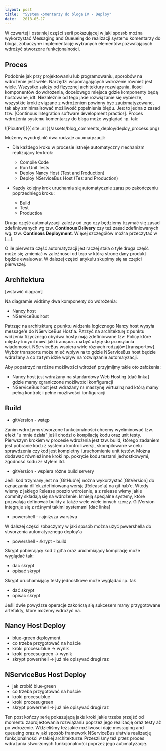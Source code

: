 ```yaml
---
layout: post
title:  "System komentarzy do bloga IV - Deploy"
date:   2018-05-27
---
```


W czwartej i ostatniej części serii pokazującej w jaki sposób można wykorzystać Messaging and Queueing do realizacji systemu komentarzy do bloga, zobaczymy implementację wybranych elementów pozwalających wdrożyć stworzone funkcjonalności.

## Proces

Podobnie jak przy projektowaniu lub programowaniu, sposobów na wdrożenie jest wiele. Narzędzi wspomagających wdrożenie również jest wiele. Wszystko zależy od fizycznej architektury rozwiązania, ilości komponentów do wdrożenia, docelowego miejsca gdzie komponenty będą hostowane, idt. Niezależnie od tego jakie rozwiązanie się wybierze, wszystkie kroki związane z wdrożeniem powinny być zautomatyzowane, tak aby zminimalizować możliwość popełnienia błędu. Jest to jedna z zasad tzw. [Continous Integration software development practice]. Proces wdrożenia systemu komentarzy do bloga może wyglądać np. tak:

![Picutre1]({{ site.url }}/assets/blog_comments_deploy/deploy_process.png)

Możemy wyodrębnić dwa rodzaje automatyzacji:

* Dla każdego kroku w procesie istnieje automatyczny mechanizm realizujący ten krok:
    * Compile Code
    * Run Unit Tests
    * Deploy Nancy Host (Test and Production)
    * Deploy NServiceBus Host (Test and Production)

* Każdy kolejny krok uruchamia się automatycznie zaraz po zakończeniu poprzedniego kroku:
    * Build
    * Test
    * Production

Druga część automatyzacji zależy od tego czy będziemy trzymać się zasad zdefiniowanych wg tzw. **Continous Delivery** czy też zasad zdefiniowanych wg. tzw. **Continous Deployment**. Więcej szczegółów można przeczytać w [...].

O ile pierwsza część automatyzacji jest raczej stała o tyle druga część może się zmieniać w zależności od tego w którą stronę dany produkt będzie ewaluował. W dalszej części artykułu skupimy się na części pierwszej.

## Architektura

[wstawić diagram]

Na diagramie widzimy dwa komponenty do wdrożenia:

* Nancy host
* NServiceBus host

Patrząc na architekturę z punktu widzenia logicznego Nancy host wysyła message'e do NServiceBus Host'a. Patrzyć na architekturę z punktu widzenia fizycznego obydwa hosty mają zdefiniowane tzw. Policy które między innymi mówi jaki transport ma być użyty do przesyłania wiadomości. NServiceBus wspiera wiele różnych rodzajów [transportów]. Wybór transportu może mieć wpływ na to gdzie NServiceBus host będzie wdrażany a co za tym idzie wpływ na rozwiązanie automatyzacji.

Aby popatrzyć na różne możliwości wdrożeń przyjmijmy takie oto założenia:

* Nancy host jest wdrażany na standardowy Web Hosting [dać linka] gdzie mamy ograniczone możliwości konfiguracji
* NServiceBus host jest wdrażany na maszynę wirtualną nad którą mamy pełną kontrolę i pełne możliwości konfiguracji

## Build

- gitVersion - wstęp

Zanim wdrożymy stworzone funkcjonalności chcemy wyeliminować tzw. efekt "u mnie działa" jeśli chodzi o kompilację kodu oraz unit testy. Pierwszym krokiem w procesie wdrożenia jest tzw. build, którego zadaniem jest pobranie kodu z systemu kontroli wersji, skompilowanie w celu sprawdzenia czy kod jest kompletny i uruchomienie unit testów. Można dodawać również inne kroki np. pokrycie kodu testami jednostkowymi, zgodność kodu ze stylem itd. 

- gitVersion - wspiera różne build servery

Jeśli kod trzymany jest na [GitHub'e] można wykorzystać [GitVersion] do oznaczania dll'ek zdefiniowaną wersją [Release'a] na git hub'e. Wtedy wiemy z jakiego Release poszło wdrożenie, a z release wiemy jakie commity składają się na wdrożenie. Istnieją specjalne systemy, które pozwalają definować buildy a także wiele wiele innych rzeczy. GitVersion integruje się z różnymi takimi systemami [dać linka]

- powershell - najniższa warstwa

W dalszej części zobaczymy w jaki sposób można użyć powershella do stworzenia automatycznego deploy'a

- powershell - skrypt - build

Skrypt pobierający kod z git'a oraz uruchmiający kompilację może wyglądać tak:

- dać skrypt
- opisać skrypt

Skrypt uruchamiający testy jednostkowe może wyglądać np. tak

- dać skrypt
- opisać skrypt

Jeśli dwie powyższe operacje zakończą się sukcesem mamy przygotowane artefakty, które możemy wdrożyć na.

## Nancy Host Deploy

- blue-green deployment
- co trzeba przygotować na hoście
- kroki procesu blue -> wynik
- kroki procesu green -> wynik
- skrypt powershell -> już nie opisywać drugi raz


## NServiceBus Host Deploy

- jak zrobić blue-green
- co trzeba przygotować na hoście
- kroki procesu blue
- kroki procesu green
- skrypt powershell -> już nie opisywać drugi raz

Ten post kończy serię pokazującą jakie kroki jakie trzeba przejść od momentu zaprojektowania rozwiązania poprzez jego realizację oraz testy aż po wdrożenie. Widzieliśmy też jakie możliwości daje messaging and queueing oraz w jaki sposób framework NServiceBus ułatwia realizację funkcjonalności w takiej architekturze. Przeszliśmy też przez proces wdrażania stworzonych funkcjonalności poprzez jego automatyzację.
